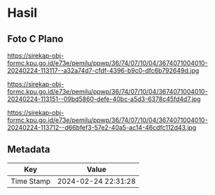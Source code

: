 # Hasil

## Foto C Plano

https://sirekap-obj-formc.kpu.go.id/e73e/pemilu/ppwp/36/74/07/10/04/3674071004010-20240224-113117--a32a74d7-cfdf-4396-b9c0-dfc6b792649d.jpg

https://sirekap-obj-formc.kpu.go.id/e73e/pemilu/ppwp/36/74/07/10/04/3674071004010-20240224-113151--09bd5860-defe-40bc-a5d3-6378c45fd4d7.jpg

https://sirekap-obj-formc.kpu.go.id/e73e/pemilu/ppwp/36/74/07/10/04/3674071004010-20240224-113712--d66bfef3-57e2-40a5-ac14-46cdfc112d43.jpg


## Metadata

| Key        | Value               |
| ---------- | ------------------- |
| Time Stamp | 2024-02-24 22:31:28 |



